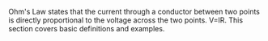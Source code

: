 Ohm's Law states that the current through a conductor between two points is directly proportional to the voltage across the two points. V=IR. This section covers basic definitions and examples.